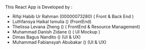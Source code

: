 This React App is Developed by : 

- Rifqi Habib Ur Rahman (00000073280) ( Front & Back End )
- Luthfansya Haikal Ismulia () (FrontEnd)
- Thelissa Levana Zheng () ( FrontEnd & Resource Management)
- Muhammad Danish Zidane () ( UI Mockup )
- Dimas Bagus Nandito () (UI & UX)
- Muhammad Fabiansyah Abubakar () (UI & UX)
  
